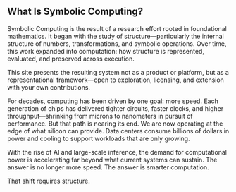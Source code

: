 ## What Is Symbolic Computing?

Symbolic Computing is the result of a research effort rooted in foundational mathematics. It began with the study of structure—particularly the internal structure of numbers, transformations, and symbolic operations. Over time, this work expanded into computation: how structure is represented, evaluated, and preserved across execution.

This site presents the resulting system not as a product or platform, but as a representational framework—open to exploration, licensing, and extension with your own contributions.

For decades, computing has been driven by one goal: more speed. Each generation of chips has delivered tighter circuits, faster clocks, and higher throughput—shrinking from microns to nanometers in pursuit of performance. But that path is nearing its end. We are now operating at the edge of what silicon can provide. Data centers consume billions of dollars in power and cooling to support workloads that are only growing.

With the rise of AI and large-scale inference, the demand for computational power is accelerating far beyond what current systems can sustain. The answer is no longer more speed. The answer is smarter computation.

That shift requires structure.
